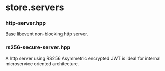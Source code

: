 store.servers
=============

### http-server.hpp
Base libevent non-blocking http server.

### rs256-secure-server.hpp
A http server using RS256 Asymmetric encrypted JWT is ideal for internal microservice oriented architecture.
